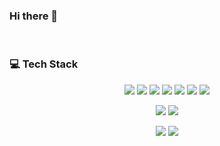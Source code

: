 ### Hi there 👋
<br>

### 💻 Tech Stack
<p align="center">
    <img src="https://img.shields.io/badge/Java-007396?style=flat-square&logo=Java&logoColor=white"/>
    <img src="https://img.shields.io/badge/Javascript-ffb13b?style=flat-square&logo=javascript&logoColor=white"/>
    <img src="https://img.shields.io/badge/Spring-6DB33F?style=flat-square&logo=Spring&logoColor=white"/>       
    <img src="https://img.shields.io/badge/Python-3766AB?style=flat-square&logo=Python&logoColor=white"/>       
    <img src="https://img.shields.io/badge/JSP-007396?style=flat-square&logo=java&logoColor=white"/>
    <img src="https://img.shields.io/badge/HTML-E34F26?style=flat-square&logo=html5&logoColor=white"/>
    <img src="https://img.shields.io/badge/CSS-1572B6?style=flat-square&logo=css3&logoColor=white"/>
<!--     <img src="https://img.shields.io/badge/Node-339933?style=flat-square&logo=node.js&logoColor=white"/> -->
</p>


<p align="center">
    <img src="https://img.shields.io/badge/Docker-2496ED?style=flat-square&logo=Docker&logoColor=white"/>
<!--       <img src="https://img.shields.io/badge/Kubernetes-326CE5?style=flat-square&logo=Kubernetes&logoColor=white"/> -->
    <img src="https://img.shields.io/badge/Linux-FCC624?style=flat-square&logo=Linux&logoColor=white"/>
</p>


<p align="center">
<!--     <img src="https://img.shields.io/badge/OracleDB-F80000?style=flat-square&logo=oracle&logoColor=white"/> -->
    <img src="https://img.shields.io/badge/Mysql-E6B91E?style=flat-square&logo=MySql&logoColor=white"/>
    <img src="https://img.shields.io/badge/MariaDB-003545?style=flat-square&logo=MariaDB&logoColor=white"/>
</p>


<!--
**qpyu66/qpyu66** is a ✨ _special_ ✨ repository because its `README.md` (this file) appears on your GitHub profile.

Here are some ideas to get you started:

- 🔭 I’m currently working on ...
- 🌱 I’m currently learning ...
- 👯 I’m looking to collaborate on ...
- 🤔 I’m looking for help with ...
- 💬 Ask me about ...
- 📫 How to reach me: ...
- 😄 Pronouns: ...
- ⚡ Fun fact: ...
-->
